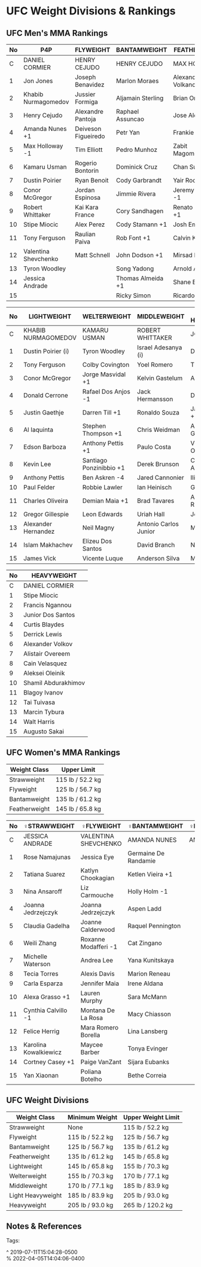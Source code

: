 # UFC Weight Divisions & Rankings

## UFC Men's MMA Rankings

| No  | P4P                   | FLYWEIGHT           | BANTAMWEIGHT      | FEATHERWEIGHT         |
| --- | --------------------- | ------------------- | ----------------- | --------------------- |
| C   | DANIEL CORMIER        | HENRY CEJUDO        | HENRY CEJUDO      | MAX HOLLOWAY          |
| 1   | Jon Jones             | Joseph Benavidez    | Marlon Moraes     | Alexander Volkanovski |
| 2   | Khabib Nurmagomedov   | Jussier Formiga     | Aljamain Sterling | Brian Ortega          |
| 3   | Henry Cejudo          | Alexandre Pantoja   | Raphael Assuncao  | Jose Aldo             |
| 4   | Amanda Nunes +1       | Deiveson Figueiredo | Petr Yan          | Frankie Edgar         |
| 5   | Max Holloway -1       | Tim Elliott         | Pedro Munhoz      | Zabit Magomedsharipov |
| 6   | Kamaru Usman          | Rogerio Bontorin    | Dominick Cruz     | Chan Sung Jung        |
| 7   | Dustin Poirier        | Ryan Benoit         | Cody Garbrandt    | Yair Rodriguez +1     |
| 8   | Conor McGregor        | Jordan Espinosa     | Jimmie Rivera     | Jeremy Stephens -1    |
| 9   | Robert Whittaker      | Kai Kara France     | Cory Sandhagen    | Renato Moicano +1     |
| 10  | Stipe Miocic          | Alex Perez          | Cody Stamann +1   | Josh Emmett -1        |
| 11  | Tony Ferguson         | Raulian Paiva       | Rob Font +1       | Calvin Kattar         |
| 12  | Valentina Shevchenko  | Matt Schnell        | John Dodson +1    | Mirsad Bektic         |
| 13  | Tyron Woodley         |                     | Song Yadong       | Arnold Allen          |
| 14  | Jessica Andrade       |                     | Thomas Almeida +1 | Shane Burgos          |
| 15  |                       |                     | Ricky Simon       | Ricardo Lamas -2      |

| No  | LIGHTWEIGHT         | WELTERWEIGHT            | MIDDLEWEIGHT          | LIGHT HEAVYWEIGHT       |
| --- | ------------------- | ----------------------  | --------------------- | ----------------------- |
| C   | KHABIB NURMAGOMEDOV | KAMARU USMAN            | ROBERT WHITTAKER      | JON JONES               |
| 1   | Dustin Poirier (i)  | Tyron Woodley           | Israel Adesanya (i)   | Daniel Cormier          |
| 2   | Tony Ferguson       | Colby Covington         | Yoel Romero           | Thiago Santos           |
| 3   | Conor McGregor      | Jorge Masvidal +1       | Kelvin Gastelum       | Anthony Smith           |
| 4   | Donald Cerrone      | Rafael Dos Anjos -1     | Jack Hermansson       | Dominick Reyes          |
| 5   | Justin Gaethje      | Darren Till +1          | Ronaldo Souza         | Jan Blachowicz +1       |
| 6   | Al Iaquinta         | Stephen Thompson +1     | Chris Weidman         | Alexander Gustafsson -1 |
| 7   | Edson Barboza       | Anthony Pettis +1       | Paulo Costa           | Volkan Oezdemir         |
| 8   | Kevin Lee           | Santiago Ponzinibbio +1 | Derek Brunson         | Corey Anderson          |
| 9   | Anthony Pettis      | Ben Askren -4           | Jared Cannonier       | Ilir Latifi             |
| 10  | Paul Felder         | Robbie Lawler           | Ian Heinisch          | Glover Teixeira         |
| 11  | Charles Oliveira    | Demian Maia +1          | Brad Tavares          | Aleksandar Rakic        |
| 12  | Gregor Gillespie    | Leon Edwards            | Uriah Hall            | Johnny Walker           |
| 13  | Alexander Hernandez | Neil Magny              | Antonio Carlos Junior | Mauricio Rua            |
| 14  | Islam Makhachev     | Elizeu Dos Santos       | David Branch          | Nikita Krylov           |
| 15  | James Vick          | Vicente Luque           | Anderson Silva        | Misha Cirkunov          |
 
| No  | HEAVYWEIGHT         |
| --- | ------------------- |
| C   | DANIEL CORMIER      |
| 1   | Stipe Miocic        |
| 2   | Francis Ngannou     |
| 3   | Junior Dos Santos   |
| 4   | Curtis Blaydes      |
| 5   | Derrick Lewis       |
| 6   | Alexander Volkov    |
| 7   | Alistair Overeem    |
| 8   | Cain Velasquez      |
| 9   | Aleksei Oleinik     |
| 10  | Shamil Abdurakhimov |
| 11  | Blagoy Ivanov       |
| 12  | Tai Tuivasa         |
| 13  | Marcin Tybura       |
| 14  | Walt Harris         |
| 15  | Augusto Sakai       |

## UFC Women's MMA Rankings

| Weight Class  | Upper Limit      |
| ------------- | ---------------- |
| Strawweight   | 115 lb / 52.2 kg |
| Flyweight     | 125 lb / 56.7 kg |
| Bantamweight  | 135 lb / 61.2 kg |
| Featherweight | 145 lb / 65.8 kg |

| No  | ♀STRAWWEIGHT          | ♀FLYWEIGHT            | ♀BANTAMWEIGHT        | ♀FEATHERWEIGHT |
| --- | --------------------- | --------------------- | -------------------- | -------------- |
| C   | JESSICA ANDRADE       | VALENTINA SHEVCHENKO  | AMANDA NUNES         | AMANDA NUNES   |
| 1   | Rose Namajunas        | Jessica Eye           | Germaine De Randamie |                |
| 2   | Tatiana Suarez        | Katlyn Chookagian     | Ketlen Vieira +1     |                |
| 3   | Nina Ansaroff         | Liz Carmouche         | Holly Holm -1        |                |
| 4   | Joanna Jedrzejczyk    | Joanna Jedrzejczyk    | Aspen Ladd           |                |
| 5   | Claudia Gadelha       | Joanne Calderwood     | Raquel Pennington    |                |
| 6   | Weili Zhang           | Roxanne Modafferi -1  | Cat Zingano          |                |
| 7   | Michelle Waterson     | Andrea Lee            | Yana Kunitskaya      |                |
| 8   | Tecia Torres          | Alexis Davis          | Marion Reneau        |                |
| 9   | Carla Esparza         | Jennifer Maia         | Irene Aldana         |                |
| 10  | Alexa Grasso +1       | Lauren Murphy         | Sara McMann          |                |
| 11  | Cynthia Calvillo -1   | Montana De La Rosa    | Macy Chiasson        |                |
| 12  | Felice Herrig         | Mara Romero Borella   | Lina Lansberg        |                |
| 13  | Karolina Kowalkiewicz | Maycee Barber         | Tonya Evinger        |                |
| 14  | Cortney Casey +1      | Paige VanZant         | Sijara Eubanks       |                |
| 15  | Yan Xiaonan           | Poliana Botelho       | Bethe Correia        |                |

## UFC Weight Divisions

| Weight Class      | Minimum Weight   | Upper Weight Limit |
|-----------------|----------------|------------------|
| Strawweight       | None             | 115 lb / 52.2 kg   |
| Flyweight         | 115 lb / 52.2 kg | 125 lb / 56.7 kg   |
| Bantamweight      | 125 lb / 56.7 kg | 135 lb / 61.2 kg   |
| Featherweight     | 135 lb / 61.2 kg | 145 lb / 65.8 kg   |
| Lightweight       | 145 lb / 65.8 kg | 155 lb / 70.3 kg   |
| Welterweight      | 155 lb / 70.3 kg | 170 lb / 77.1 kg   |
| Middleweight      | 170 lb / 77.1 kg | 185 lb / 83.9 kg   |
| Light Heavyweight | 185 lb / 83.9 kg | 205 lb / 93.0 kg   |
| Heavyweight       | 205 lb / 93.0 kg | 265 lb / 120.2 kg  |

## Notes & References

Tags: 

^ 2019-07-11T15:04:28-0500\
% 2022-04-05T14:04:06-0400

 

[1]: https://www.ladbrokes.com.au/info/ufc/weight-divisions/ "UFC Weight Divisions & MMA Rankings"

